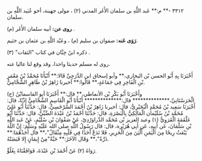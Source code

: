 ٣٣١٢ -** م:** عَبد اللَّهِ بن سلمان الأَغَر المدني (٢) ، مولى جهينة، أخو عُبَيد اللَّهِ بن سلمان.

**روى عن:** أبيه سلمان الأَغَر (م) .

**رَوَى عَنه:** صفوان بن سليم (م) ، وعَبْد اللَّهِ بن عثمان بن خثيم.

ذكره ابنُ حِبَّان في كتاب "الثقات" (٣) .

روى له مسلم حديثا واحدا، وقد وقع لنا عاليا عنه.

أَخْبَرَنَا بِهِ أَبُو الحسن بْن البخاري،** وأبو إسحاق ابن الدَّرَجِيِّ قَالا:** أَنْبَأَنَا مُحَمَّدُ بْنُ مَعْمَرِ بْنِ الْفَاخِرِ فِي جَمَاعَةٍ،** قَالُوا:** أخبرنا زَاهِرُ بْنُ طَاهِرٍ الشَّحَّامِيُّ.

(ح) وأَخْبَرَنَا أَبُو بَكْرِ بْن الأنماطي،** قال:** أَخْبَرَنَا أبو القاسمابْنُ الْحَرَسْتَانِيِّ،************** قال:************** أَنْبَأَنَا أَبُو الْقَاسِمِ الشَّحَّامِيُّ إِذْنًا، قال: أَخْبَرَنَا سَعِيد بْنُ مُحَمَّدٍ الْبُحَيْرِيُّ، قال: أخبرنا زَاهِرُ بْنُ أَحْمَدَ السَّرْخَسِيُّ، قال: حَدَّثَنَا أَبُو عَلِيّ مُحَمَّد بْنُ سُلَيْمان الْمَالِكِيُّ بِالْبَصْرَةِ، قال: حَدَّثَنَا أَحْمَدُ بْنُ عَبْدَةَ الضَّبِّيُّ، قال: حَدَّثَنَا أَبُو عَلْقَمَةَ الْقَرَوِيُّ (١) وعبد العزيز بْن مُحَمَّد الدَّراوَرْدِيّ، عَنْ صَفْوَانَ بْنِ سُلَيْمٍ، عَنْ عَبد اللَّهِ بْنِ سَلْمَانَ، عَن أَبِيهِ، عَن أَبِي هُرَيْرة، قال: قال رَسُولُ اللَّهِ صلى الله عَلَيْهِ وسَلَّمَ: إِنَّ اللَّهَ يَبْعَثُ رِيحًا مِنَ الْيَمَنِ أَلْيَنَ مِنَ الْحَرِيرِ، فَلا تَدَعْ أَحَدًا فِي قَلْبِهِ مِثْقَالٌ"،** قال أَحَدُهُمَا:** ذَرَّةٌ"،** وَقَال الآخَرُ:** حَبَّةٌ"مِنْ إِيمَانٍ إِلا قَبَضَتْهُ.

رَوَاهُ (٢) عَنْ أَحْمَدَ بْنِ عَبْدَةَ، فَوَافَقْنَاهُ بِعُلُوٍّ.